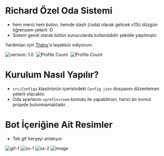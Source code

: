 # Richard Özel Oda Sistemi

- hem menü hem buton, hemde slash (/oda) olarak gelicek v13ü düzgün öğrensem yeterli :D
- Sistem genel olarak bütün sunucularda kullanılabilir şekilde yapılmıştır.

Yardımları için [Thâns](https://github.com/ThansEX)'a teşekkür ediyorum.

![version: 1.0](https://img.shields.io/badge/Version-1.0-informational&color=yellow)&nbsp;
![Profile Count](https://komarev.com/ghpvc/?username=richardsistemler&color=blue)&nbsp;
![Profile Count](https://komarev.com/ghpvc/?username=richard-culture&label=Project%20visits&color=blueviolet)&nbsp;

# Kurulum Nasıl Yapılır?
- `src/Configs` klasörünün içerisindeki `Config.json` dosyasını düzenlemen yeterli olacaktır.
- Oda ayarlarını `<prefix>room` komutu ile yapabilirsin, harici bir komut projede bulunmamaktadır.
# Bot İçeriğine Ait Resimler
- Tek gif herşeyi anlatıyor.

![gif-1](https://user-images.githubusercontent.com/97298322/154132605-0090e243-b9fa-4dc0-a494-8db1191f8f1a.gif)
![ss-1](https://user-images.githubusercontent.com/97298322/154375632-b73cd70b-048c-4830-b53f-457118b8cb6b.PNG)
![ss-2](https://user-images.githubusercontent.com/97298322/154376991-92ce958b-84aa-4271-ac44-e77ef47869b1.PNG)
![image](https://user-images.githubusercontent.com/97298322/156887661-37e0e5ff-c29f-43bc-bf51-ab6401a63bb3.png)
